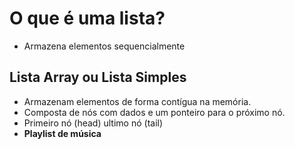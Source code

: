 # O que é uma lista?

- Armazena elementos sequencialmente

## Lista Array ou Lista Simples

- Armazenam elementos de forma contígua na memória.
- Composta de nós com dados e um ponteiro para o próximo nó.
- Primeiro nó (head) ultimo nó (tail)
- **Playlist de música**